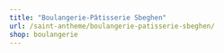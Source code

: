 ```yaml
---
title: "Boulangerie-Pâtisserie Sbeghen"
url: /saint-antheme/boulangerie-patisserie-sbeghen/
shop: boulangerie
---
```

